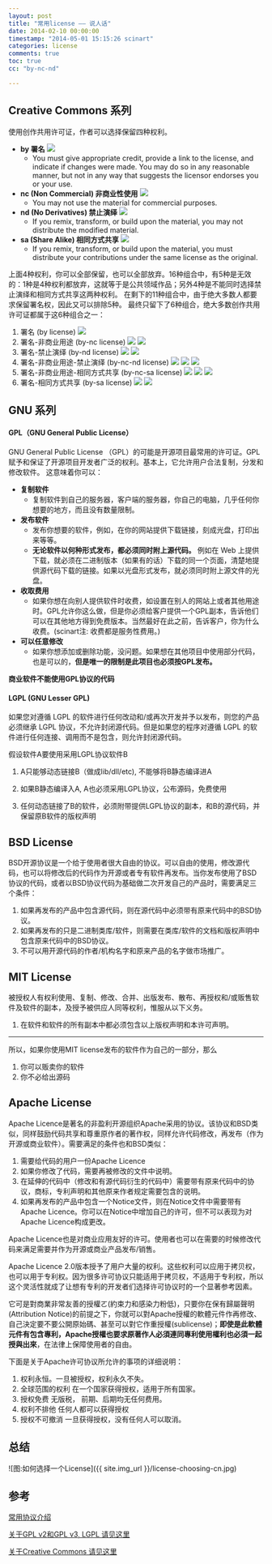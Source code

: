 ```yaml
---
layout: post
title: "常用license —— 说人话"
date: 2014-02-10 00:00:00
timestamp: "2014-05-01 15:15:26 scinart"
categories: license
comments: true
toc: true
cc: "by-nc-nd"

---
```



## Creative Commons 系列
使用创作共用许可证，作者可以选择保留四种权利。

* **by 署名** ![](http://creativecommons.org/images/deed/by.png)
    * You must give appropriate credit, provide a link to the license, and indicate if changes were made. You may do so in any reasonable manner, but not in any way that suggests the licensor endorses you or your use.
* **nc (Non Commercial) 非商业性使用** ![](http://creativecommons.org/images/deed/nc.png)
    * You may not use the material for commercial purposes.
* **nd (No Derivatives) 禁止演绎** ![](http://creativecommons.org/images/deed/nd.png)
    * If you remix, transform, or build upon the material, you may not distribute the modified material.
* **sa (Share Alike) 相同方式共享** ![](http://creativecommons.org/images/deed/sa.png)
    * If you remix, transform, or build upon the material, you must distribute your contributions under the same license as the original.

上面4种权利，你可以全部保留，也可以全部放弃。16种组合中，有5种是无效的：1种是4种权利都放弃，这就等于是公共领域作品；另外4种是不能同时选择禁止演绎和相同方式共享这两种权利。
在剩下的11种组合中，由于绝大多数人都要求保留署名权，因此又可以排除5种。
最终只留下了6种组合，绝大多数创作共用许可证都属于这6种组合之一：

1. 署名 (by license) ![](http://creativecommons.org/images/deed/by.png)
2. 署名-非商业用途 (by-nc license) ![](http://creativecommons.org/images/deed/by.png) ![](http://creativecommons.org/images/deed/nc.png)
3. 署名-禁止演绎 (by-nd license) ![](http://creativecommons.org/images/deed/by.png) ![](http://creativecommons.org/images/deed/nd.png)
4. 署名-非商业用途-禁止演绎 (by-nc-nd license) ![](http://creativecommons.org/images/deed/by.png) ![](http://creativecommons.org/images/deed/nc.png) ![](http://creativecommons.org/images/deed/nd.png)
5. 署名-非商业用途-相同方式共享 (by-nc-sa license) ![](http://creativecommons.org/images/deed/by.png) ![](http://creativecommons.org/images/deed/nc.png) ![](http://creativecommons.org/images/deed/sa.png)
6. 署名-相同方式共享 (by-sa license) ![](http://creativecommons.org/images/deed/by.png) ![](http://creativecommons.org/images/deed/sa.png)

## GNU 系列

#### GPL（GNU General Public License）

GNU General Public License （GPL）的可能是开源项目最常用的许可证。GPL赋予和保证了开源项目开发者广泛的权利。基本上，它允许用户合法复制，分发和修改软件。 这意味着你可以：

* **复制软件**
    * 复制软件到自己的服务器，客户端的服务器，你自己的电脑，几乎任何你想要的地方，而且没有数量限制。
* **发布软件**
    * 发布你想要的软件，例如，在你的网站提供下载链接，刻成光盘，打印出来等等。
	* **无论软件以何种形式发布，都必须同时附上源代码。** 例如在 Web 上提供下载，就必须在二进制版本（如果有的话）下载的同一个页面，清楚地提供源代码下载的链接。如果以光盘形式发布，就必须同时附上源文件的光盘。
* **收取费用**
    * 如果你想在向别人提供软件时收费，如设置在别人的网站上或者其他用途时。GPL允许你这么做，但是你必须给客户提供一个GPL副本，告诉他们可以在其他地方得到免费版本。当然最好在此之前，告诉客户，你为什么收费。(scinart注: 收费都是服务性费用。)
* **可以任意修改**
    * 如果你想添加或删除功能，没问题。如果想在其他项目中使用部分代码，也是可以的，**但是唯一的限制是此项目也必须按GPL发布。**

**商业软件不能使用GPL协议的代码**

#### LGPL (GNU Lesser GPL)

如果您对遵循 LGPL 的软件进行任何改动和/或再次开发并予以发布，则您的产品必须继承 LGPL 协议，不允许封闭源代码。但是如果您的程序对遵循 LGPL 的软件进行任何连接、调用而不是包含，则允许封闭源代码。

假设软件A要使用采用LGPL协议软件B
1. A只能够动态链接B（做成lib/dll/etc), 不能够将B静态编译进A

2. 如果B静态编译入A, A也必须采用LGPL协议，公布源码，免费使用

3. 任何动态链接了B的软件，必须附带提供LGPL协议的副本，和B的源代码，并保留原B软件的版权声明

## BSD License
BSD开源协议是一个给于使用者很大自由的协议。可以自由的使用，修改源代码，也可以将修改后的代码作为开源或者专有软件再发布。当你发布使用了BSD协议的代码，或者以BSD协议代码为基础做二次开发自己的产品时，需要满足三个条件：

1. 如果再发布的产品中包含源代码，则在源代码中必须带有原来代码中的BSD协议。
2. 如果再发布的只是二进制类库/软件，则需要在类库/软件的文档和版权声明中包含原来代码中的BSD协议。
3. 不可以用开源代码的作者/机构名字和原来产品的名字做市场推广。

## MIT License
被授权人有权利使用、复制、修改、合并、出版发布、散布、再授权和/或贩售软件及软件的副本，及授予被供应人同等权利，惟服从以下义务。

1. 在软件和软件的所有副本中都必须包含以上版权声明和本许可声明。

----
所以，如果你使用MIT license发布的软件作为自己的一部分，那么

1. 你可以贩卖你的软件
2. 你不必给出源码

## Apache License

Apache Licence是著名的非盈利开源组织Apache采用的协议。该协议和BSD类似，同样鼓励代码共享和尊重原作者的著作权，同样允许代码修改，再发布（作为开源或商业软件）。需要满足的条件也和BSD类似：

1. 需要给代码的用户一份Apache Licence
2. 如果你修改了代码，需要再被修改的文件中说明。
3. 在延伸的代码中（修改和有源代码衍生的代码中）需要带有原来代码中的协议，商标，专利声明和其他原来作者规定需要包含的说明。
4. 如果再发布的产品中包含一个Notice文件，则在Notice文件中需要带有Apache Licence。你可以在Notice中增加自己的许可，但不可以表现为对Apache Licence构成更改。

Apache Licence也是对商业应用友好的许可。使用者也可以在需要的时候修改代码来满足需要并作为开源或商业产品发布/销售。

Apache Licence 2.0版本授予了用户大量的权利。这些权利可以应用于拷贝权，也可以用于专利权。因为很多许可协议只能适用于拷贝权，不适用于专利权，所以这个灵活性就成了让想有专利的开发者们选择许可协议时的一个显著参考因素。

它可是對商業非常友善的授權ㄛ(約束力和感染力粉低)，只要你在保有歸屬聲明(Attribution Notice)的前提之下，你就可以對Apache授權的軟體元件作再修改、自己決定要不要公開原始碼、甚至可以對它作重授權(sublicense)；**即使是此軟體元件有包含專利，Apache授權也要求原著作人必須連同專利使用權利也必須一起授與出來**，在法律上保障使用者的自由。

下面是关于Apache许可协议所允许的事项的详细说明：

1. 权利永恒。一旦被授权，权利永久不失。
2. 全球范围的权利 在一个国家获得授权，适用于所有国家。
3. 授权免费 无版税， 前期、后期均无任何费用。
4. 权利不排他 任何人都可以获得授权
5. 授权不可撤消 一旦获得授权，没有任何人可以取消。

## 总结
![图:如何选择一个License]({{ site.img_url }}/license-choosing-cn.jpg)


## 参考
[常用协议介绍](https://www.liferay.com/community/forums/-/message_boards/message/4775410)

[关于GPL v2和GPL v3, LGPL 请见这里](http://blog.csdn.net/zhoudaxia/article/details/8044129)

[关于Creative Commons 请见这里](http://www.ruanyifeng.com/blog/2008/04/creative_commons_licenses.html)
